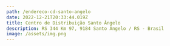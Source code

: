 ```yaml
---
path: /endereco-cd-santo-angelo
date: 2022-12-21T20:33:44.019Z
title: Centro de Distribuição Santo Ângelo
description: RS 344 Km 97, 9184 Santo Ângelo / RS - Brasil
image: /assets/img.png
---
```

